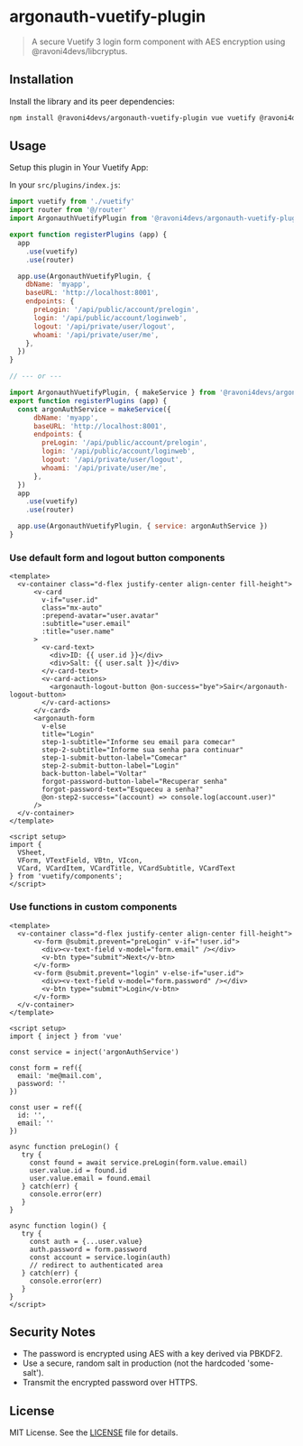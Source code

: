 # argonauth-vuetify-plugin

> A secure Vuetify 3 login form component with AES encryption using @ravoni4devs/libcryptus.

## Installation

Install the library and its peer dependencies:

```sh
npm install @ravoni4devs/argonauth-vuetify-plugin vue vuetify @ravoni4devs/libcryptus
```

## Usage

Setup this plugin in Your Vuetify App:

In your `src/plugins/index.js`:

```javascript
import vuetify from './vuetify'
import router from '@/router'
import ArgonauthVuetifyPlugin from '@ravoni4devs/argonauth-vuetify-plugin'

export function registerPlugins (app) {
  app
    .use(vuetify)
    .use(router)

  app.use(ArgonauthVuetifyPlugin, {
    dbName: 'myapp',
    baseURL: 'http://localhost:8001',
    endpoints: {
      preLogin: '/api/public/account/prelogin',
      login: '/api/public/account/loginweb',
      logout: '/api/private/user/logout',
      whoami: '/api/private/user/me',
    },
  })
}

// --- or ---

import ArgonauthVuetifyPlugin, { makeService } from '@ravoni4devs/argonauth-vuetify-plugin'
export function registerPlugins (app) {
  const argonAuthService = makeService({
      dbName: 'myapp',
      baseURL: 'http://localhost:8001',
      endpoints: {
        preLogin: '/api/public/account/prelogin',
        login: '/api/public/account/loginweb',
        logout: '/api/private/user/logout',
        whoami: '/api/private/user/me',
      },
  })
  app
    .use(vuetify)
    .use(router)

  app.use(ArgonauthVuetifyPlugin, { service: argonAuthService })
}
```

### Use default form and logout button components

```vue
<template>
  <v-container class="d-flex justify-center align-center fill-height">
      <v-card
        v-if="user.id"
        class="mx-auto"
        :prepend-avatar="user.avatar"
        :subtitle="user.email"
        :title="user.name"
      >
        <v-card-text>
          <div>ID: {{ user.id }}</div>
          <div>Salt: {{ user.salt }}</div>
        </v-card-text>
        <v-card-actions>
          <argonauth-logout-button @on-success="bye">Sair</argonauth-logout-button>
        </v-card-actions>
      </v-card>
      <argonauth-form
        v-else
        title="Login"
        step-1-subtitle="Informe seu email para comecar"
        step-2-subtitle="Informe sua senha para continuar"
        step-1-submit-button-label="Comecar"
        step-2-submit-button-label="Login"
        back-button-label="Voltar"
        forgot-password-button-label="Recuperar senha"
        forgot-password-text="Esqueceu a senha?"
        @on-step2-success="(account) => console.log(account.user)"
      />
  </v-container>
</template>

<script setup>
import {
  VSheet,
  VForm, VTextField, VBtn, VIcon,
  VCard, VCardItem, VCardTitle, VCardSubtitle, VCardText
} from 'vuetify/components';
</script>
```

### Use functions in custom components

```vue
<template>
  <v-container class="d-flex justify-center align-center fill-height">
      <v-form @submit.prevent="preLogin" v-if="!user.id">
        <div><v-text-field v-model="form.email" /></div>
        <v-btn type="submit">Next</v-btn>
      </v-form>
      <v-form @submit.prevent="login" v-else-if="user.id">
        <div><v-text-field v-model="form.password" /></div>
        <v-btn type="submit">Login</v-btn>
      </v-form>
  </v-container>
</template>

<script setup>
import { inject } from 'vue'

const service = inject('argonAuthService')

const form = ref({
  email: 'me@mail.com',
  password: ''
})

const user = ref({
  id: '',
  email: ''
})

async function preLogin() {
   try {
     const found = await service.preLogin(form.value.email)
     user.value.id = found.id
     user.value.email = found.email
   } catch(err) {
     console.error(err)
   }
}

async function login() {
   try {
     const auth = {...user.value}
     auth.password = form.password
     const account = service.login(auth)
     // redirect to authenticated area
   } catch(err) {
     console.error(err)
   }
}
</script>
```

## Security Notes

- The password is encrypted using AES with a key derived via PBKDF2.
- Use a secure, random salt in production (not the hardcoded 'some-salt').
- Transmit the encrypted password over HTTPS.

## License

MIT License. See the [LICENSE](LICENSE) file for details.


